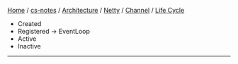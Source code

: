 [Home](https://mengxianbin.github.io) /
[cs-notes](https://mengxianbin.github.io/cs-notes/site) /
[Architecture](https://mengxianbin.github.io/cs-notes/site/Architecture) /
[Netty](https://mengxianbin.github.io/cs-notes/site/Architecture/Netty) /
[Channel](https://mengxianbin.github.io/cs-notes/site/Architecture/Netty/Channel) /
[Life Cycle](https://mengxianbin.github.io/cs-notes/site/Architecture/Netty/Channel/Life%20Cycle)

* Created
* Registered -> EventLoop
* Active
* Inactive

---
